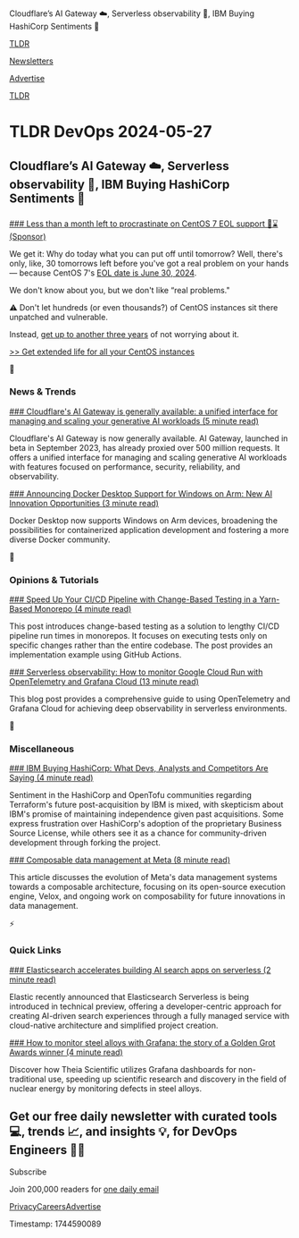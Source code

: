 Cloudflare’s AI Gateway ☁️, Serverless observability 👀, IBM Buying HashiCorp Sentiments 🧾

[TLDR](/)

[Newsletters](/newsletters)

[Advertise](https://advertise.tldr.tech/)

[TLDR](/)

# TLDR DevOps 2024-05-27

## Cloudflare’s AI Gateway ☁️, Serverless observability 👀, IBM Buying HashiCorp Sentiments 🧾

### 

[### Less than a month left to procrastinate on CentOS 7 EOL support 😬⌛(Sponsor)](https://ciq.com/products/ciq-bridge/?utm_source=news-tldr&amp;utm_medium=syndication&amp;utm_campaign=mayeol)

We get it: Why do today what you can put off until tomorrow? Well, there's only, like, 30 tomorrows left before you've got a real problem on your hands — because CentOS 7's [EOL date is June 30, 2024](https://ciq.com/products/ciq-bridge/?utm_source=news-tldr&utm_medium=syndication&utm_campaign=mayeol).

We don't know about you, but we don't like “real problems."

⚠️ Don't let hundreds (or even thousands?) of CentOS instances sit there unpatched and vulnerable.

Instead, [get up to another three years](https://ciq.com/products/ciq-bridge/?utm_source=news-tldr&utm_medium=syndication&utm_campaign=mayeol) of not worrying about it.

[>> Get extended life for all your CentOS instances](https://ciq.com/products/ciq-bridge/?utm_source=news-tldr&utm_medium=syndication&utm_campaign=mayeol)

📱

### News & Trends

[### Cloudflare's AI Gateway is generally available: a unified interface for managing and scaling your generative AI workloads (5 minute read)](https://blog.cloudflare.com/ai-gateway-is-generally-available?utm_source=tldrdevops)

Cloudflare's AI Gateway is now generally available. AI Gateway, launched in beta in September 2023, has already proxied over 500 million requests. It offers a unified interface for managing and scaling generative AI workloads with features focused on performance, security, reliability, and observability.

[### Announcing Docker Desktop Support for Windows on Arm: New AI Innovation Opportunities (3 minute read)](https://www.docker.com/blog/announcing-docker-desktop-support-for-windows-on-arm/?utm_source=tldrdevops)

Docker Desktop now supports Windows on Arm devices, broadening the possibilities for containerized application development and fostering a more diverse Docker community.

🚀

### Opinions & Tutorials

[### Speed Up Your CI/CD Pipeline with Change-Based Testing in a Yarn-Based Monorepo (4 minute read)](https://mathieularose.com/ci-cd-pipeline-change-based-testing-yarn-based-monorepo?utm_source=tldrdevops)

This post introduces change-based testing as a solution to lengthy CI/CD pipeline run times in monorepos. It focuses on executing tests only on specific changes rather than the entire codebase. The post provides an implementation example using GitHub Actions.

[### Serverless observability: How to monitor Google Cloud Run with OpenTelemetry and Grafana Cloud (13 minute read)](https://grafana.com/blog/2024/05/23/serverless-observability-how-to-monitor-google-cloud-run-with-opentelemetry-and-grafana-cloud?utm_source=tldrdevops)

This blog post provides a comprehensive guide to using OpenTelemetry and Grafana Cloud for achieving deep observability in serverless environments.

🎁

### Miscellaneous

[### IBM Buying HashiCorp: What Devs, Analysts and Competitors Are Saying (4 minute read)](https://thenewstack.io/ibm-buying-hashicorp-what-devs-analysts-and-competitors-are-saying/?utm_source=tldrdevops)

Sentiment in the HashiCorp and OpenTofu communities regarding Terraform's future post-acquisition by IBM is mixed, with skepticism about IBM's promise of maintaining independence given past acquisitions. Some express frustration over HashiCorp's adoption of the proprietary Business Source License, while others see it as a chance for community-driven development through forking the project.

[### Composable data management at Meta (8 minute read)](https://engineering.fb.com/2024/05/22/data-infrastructure/composable-data-management-at-meta?utm_source=tldrdevops)

This article discusses the evolution of Meta's data management systems towards a composable architecture, focusing on its open-source execution engine, Velox, and ongoing work on composability for future innovations in data management.

⚡️

### Quick Links

[### Elasticsearch accelerates building AI search apps on serverless (2 minute read)](https://www.elastic.co/blog/elasticsearch-serverless-preview?utm_source=tldrdevops)

Elastic recently announced that Elasticsearch Serverless is being introduced in technical preview, offering a developer-centric approach for creating AI-driven search experiences through a fully managed service with cloud-native architecture and simplified project creation.

[### How to monitor steel alloys with Grafana: the story of a Golden Grot Awards winner (4 minute read)](https://grafana.com/blog/2024/05/24/how-to-monitor-steel-alloys-with-grafana-the-story-of-a-golden-grot-awards-winner/?utm_source=tldrdevops)

Discover how Theia Scientific utilizes Grafana dashboards for non-traditional use, speeding up scientific research and discovery in the field of nuclear energy by monitoring defects in steel alloys.

## Get our free daily newsletter with curated tools 💻, trends 📈, and insights 💡, for DevOps Engineers 👨‍💻

Subscribe

Join 200,000 readers for [one daily email](/api/latest/devops)

[Privacy](/privacy)[Careers](https://jobs.ashbyhq.com/tldr.tech)[Advertise](/devops/advertise)

Timestamp: 1744590089